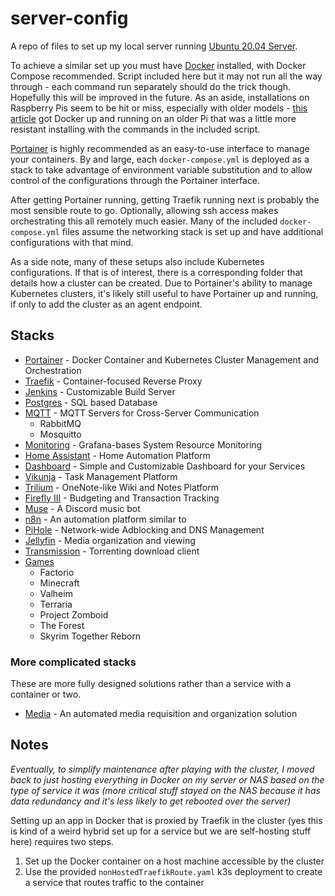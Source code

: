 # server-config

A repo of files to set up my local server running [Ubuntu 20.04 Server](https://ubuntu.com/server/docs/installation).

To achieve a similar set up you must have [Docker](https://docs.docker.com/get-docker/) installed, with Docker Compose recommended. Script included here but it may not run all the way through - each command run separately should do the trick though. Hopefully this will be improved in the future. As an aside, installations on Raspberry Pis seem to be hit or miss, especially with older models - [this article](https://withblue.ink/2019/07/13/yes-you-can-run-docker-on-raspbian.html#:~:text=Turns%20out%20there's%20plenty%20of,can%20also%20install%20Docker%20Compose.) got Docker up and running on an older Pi that was a little more resistant installing with the commands in the included script.

[Portainer](https://www.portainer.io/) is highly recommended as an easy-to-use interface to manage your containers. By and large, each `docker-compose.yml` is deployed as a stack to take advantage of environment variable substitution and to allow control of the configurations through the Portainer interface.

After getting Portainer running, getting Traefik running next is probably the most sensible route to go. Optionally, allowing ssh access makes orchestrating this all remotely much easier. Many of the included `docker-compose.yml` files assume the networking stack is set up and have additional configurations with that mind.

As a side note, many of these setups also include Kubernetes configurations. If that is of interest, there is a corresponding folder that details how a cluster can be created. Due to Portainer's ability to manage Kubernetes clusters, it's likely still useful to have Portainer up and running, if only to add the cluster as an agent endpoint.

## Stacks

- [Portainer](./portainer) - Docker Container and Kubernetes Cluster Management and Orchestration
- [Traefik](./traefik) - Container-focused Reverse Proxy
- [Jenkins](./jenkins) - Customizable Build Server
- [Postgres](./postgres) - SQL based Database
- [MQTT](./mqtt) - MQTT Servers for Cross-Server Communication
  - RabbitMQ
  - Mosquitto
- [Monitoring](./monitor) - Grafana-bases System Resource Monitoring
- [Home Assistant](./homeassistant) - Home Automation Platform
- [Dashboard](./dashboard) - Simple and Customizable Dashboard for your Services
- [Vikunja](./vikunja) - Task Management Platform
- [Trilium](./trilium) - OneNote-like Wiki and Notes Platform
- [Firefly III](./fireflyiii) - Budgeting and Transaction Tracking
- [Muse](./muse) - A Discord music bot
- [n8n](./n8n) - An automation platform similar to 
- [PiHole](./pihole) - Network-wide Adblocking and DNS Management
- [Jellyfin](./jellyfin) - Media organization and viewing
- [Transmission](./torrent) - Torrenting download client
- [Games](./games)
  - Factorio
  - Minecraft
  - Valheim
  - Terraria
  - Project Zomboid
  - The Forest
  - Skyrim Together Reborn

### More complicated stacks

These are more fully designed solutions rather than a service with a container or two.

- [Media](./stacks/media) - An automated media requisition and organization solution

## Notes

*Eventually, to simplify maintenance after playing with the cluster, I moved back to just hosting everything in Docker on my server or NAS based on the type of service it was (more critical stuff stayed on the NAS because it has data redundancy and it's less likely to get rebooted over the server)*

Setting up an app in Docker that is proxied by Traefik in the cluster (yes this is kind of a weird hybrid set up for a service but we are self-hosting stuff here) requires two steps. 

1. Set up the Docker container on a host machine accessible by the cluster
2. Use the provided `nonHostedTraefikRoute.yaml` k3s deployment to create a service that routes traffic to the container
